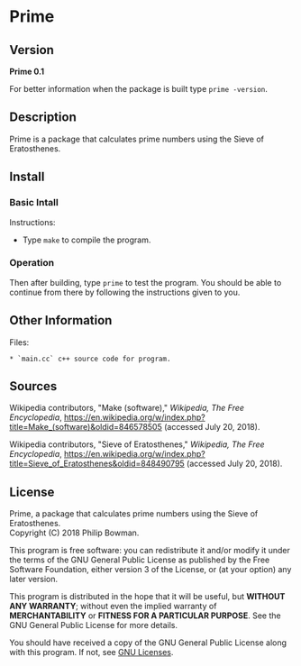 Prime
=====

## Version

**Prime 0.1**

For better information when the package is built type `prime -version`.

## Description

Prime is a package that calculates prime numbers using the Sieve of Eratosthenes.

## Install

### Basic Intall

Instructions:

- Type `make` to compile the program.

### Operation

Then after building, type `prime` to test the program. You should be able to continue from there by following the instructions given to you. 

## Other Information

Files:

	* `main.cc` c++ source code for program.

## Sources

Wikipedia contributors, "Make (software)," _Wikipedia, The Free Encyclopedia_, https://en.wikipedia.org/w/index.php?title=Make_(software)&oldid=846578505 (accessed July 20, 2018).

Wikipedia contributors, "Sieve of Eratosthenes," _Wikipedia, The Free Encyclopedia_, https://en.wikipedia.org/w/index.php?title=Sieve_of_Eratosthenes&oldid=848490795 (accessed July 20, 2018).

## License

Prime, a package that calculates prime numbers using the Sieve of Eratosthenes.  
Copyright (C) 2018 Philip Bowman.

This program is free software: you can redistribute it and/or modify
it under the terms of the GNU General Public License as published by
the Free Software Foundation, either version 3 of the License, or
(at your option) any later version.

This program is distributed in the hope that it will be useful,
but **WITHOUT ANY WARRANTY**; without even the implied warranty of
**MERCHANTABILITY** or **FITNESS FOR A PARTICULAR PURPOSE**.  See the
GNU General Public License for more details.

You should have received a copy of the GNU General Public License
along with this program.  If not, see [GNU Licenses](https://www.gnu.org/licenses/).